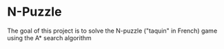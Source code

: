 # N-Puzzle
The goal of this project is to solve the N-puzzle ("taquin" in French) game using the A* search algorithm
